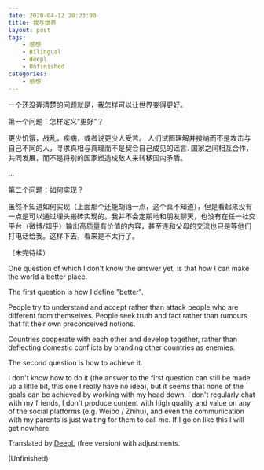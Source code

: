 ```yaml
---
date: 2020-04-12 20:23:00
title: 我与世界
layout: post
tags:
    - 感想
    - Bilingual
    - deepl
    - Unfinished
categories:
    - 感想
---
```

一个还没弄清楚的问题就是，我怎样可以让世界变得更好。

第一个问题：怎样定义“更好”？

更少饥饿，战乱，疾病，或者说更少人受苦。
人们试图理解并接纳而不是攻击与自己不同的人，寻求真相与真理而不是契合自己成见的谣言.
国家之间相互合作，共同发展，而不是将别的国家塑造成敌人来转移国内矛盾。

...

第二个问题：如何实现？

虽然不知道如何实现（上面那个还能胡诌一点，这个真不知道），但是看起来没有一点是可以通过埋头搬砖实现的。我并不会定期地和朋友聊天，也没有在任一社交平台（微博/知乎）输出高质量有价值的内容，甚至连和父母的交流也只是等他们打电话给我。这样下去，看来是不太行了。

（未完待续）

One question of which I don't know the answer yet, is that how I can make the world a better place. 

The first question is how I define "better". 

People try to understand and accept rather than attack people who are different from themselves. People seek truth and fact rather than rumours that fit their own preconceived notions.

Countries cooperate with each other and develop together, rather than deflecting domestic conflicts by branding other countries as enemies.

The second question is how to achieve it. 

I don't know how to do it (the answer to the first question can still be made up a little bit, this one I really have no idea), but it seems that none of the goals can be achieved by working with my head down. I don't regularly chat with my friends, I don't produce content with high quality and value on any of the social platforms (e.g. Weibo / Zhihu), and even the communication with my parents is just waiting for them to call me. If I go on like this I will get nowhere.

Translated by [DeepL](www.DeepL.com/Translator) (free version) with adjustments.


(Unfinished)
